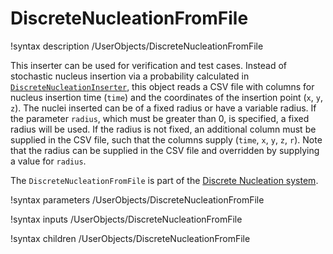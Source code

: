 # DiscreteNucleationFromFile

!syntax description /UserObjects/DiscreteNucleationFromFile

This inserter can be used for verification and test cases. Instead of
stochastic nucleus insertion via a probability calculated in
[`DiscreteNucleationInserter`](/DiscreteNucleationInserter.md), this object reads
a CSV file with columns for nucleus insertion time (`time`) and the coordinates
of the insertion point (`x`, `y`, `z`).  The nuclei inserted can be of a fixed
radius or have a variable radius.  If the parameter `radius`, which must be greater than 0, is specified, a fixed radius will be used.  If
the radius is not fixed, an additional column must be supplied in the CSV file,
such that the columns supply (`time`, `x`, `y`, `z`, `r`).  Note that the radius can be supplied in the CSV file and overridden by supplying a value for `radius`.

The `DiscreteNucleationFromFile` is part of the [Discrete Nucleation system](Nucleation/DiscreteNucleation.md).

!syntax parameters /UserObjects/DiscreteNucleationFromFile

!syntax inputs /UserObjects/DiscreteNucleationFromFile

!syntax children /UserObjects/DiscreteNucleationFromFile
